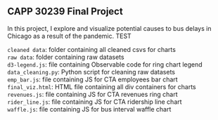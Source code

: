 ## CAPP 30239 Final Project<br /> 
 In this project, I explore and visualize potential causes to bus 
 delays in Chicago as a result of the pandemic. TEST

```cleaned data```: folder containing all cleaned csvs for charts<br />
```raw data```: folder containing raw datasets<br />
```d3-legend.js```: file containing Observable code for ring chart legend<br />
```data_cleaning.py```: Python script for cleaning raw datasets<br />
```emp_bar.js```: file containing JS for CTA employees bar chart<br />
```final_viz.html```: HTML file containing all div containers for charts<br />
```revenues.js```: file containing JS for CTA revenues ring chart<br />
```rider_line.js```: file containing JS for CTA ridership line chart<br />
```waffle.js```: file containing JS for bus interval waffle chart